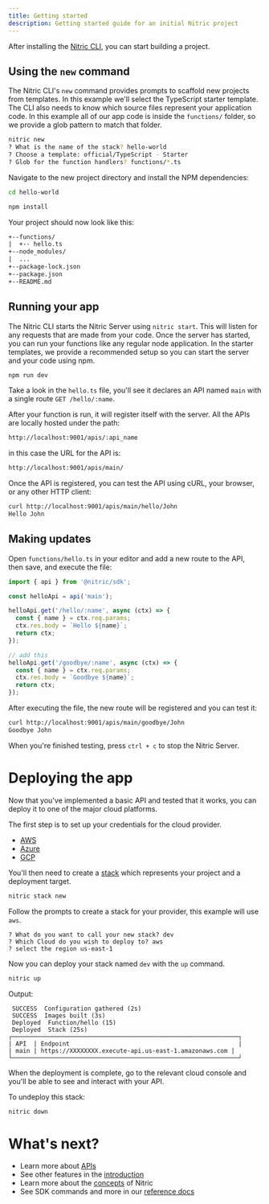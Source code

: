 ```yaml
---
title: Getting started
description: Getting started guide for an initial Nitric project
---
```


After installing the [Nitric CLI](/docs/installation), you can start building a project.

## Using the `new` command

The Nitric CLI's `new` command provides prompts to scaffold new projects from templates. In this example we'll select the TypeScript starter template. The CLI also needs to know which source files represent your application code. In this example all of our app code is inside the `functions/` folder, so we provide a glob pattern to match that folder.

```bash
nitric new
? What is the name of the stack? hello-world
? Choose a template: official/TypeScript - Starter
? Glob for the function handlers? functions/*.ts
```

Navigate to the new project directory and install the NPM dependencies:

```bash
cd hello-world

npm install
```

Your project should now look like this:

```txt
+--functions/
|  +-- hello.ts
+--node_modules/
|  ...
+--package-lock.json
+--package.json
+--README.md
```

## Running your app

The Nitric CLI starts the Nitric Server using `nitric start`. This will listen for any requests that are made from your code. Once the server has started, you can run your functions like any regular node application. In the starter templates, we provide a recommended setup so you can start the server and your code using npm.

```bash
npm run dev
```

Take a look in the `hello.ts` file, you'll see it declares an API named `main` with a single route `GET /hello/:name`.

After your function is run, it will register itself with the server. All the APIs are locally hosted under the path:

```txt
http://localhost:9001/apis/:api_name
```

in this case the URL for the API is:

```txt
http://localhost:9001/apis/main/
```

Once the API is registered, you can test the API using cURL, your browser, or any other HTTP client:

```bash
curl http://localhost:9001/apis/main/hello/John
Hello John
```

## Making updates

Open `functions/hello.ts` in your editor and add a new route to the API, then save, and execute the file:

```typescript
import { api } from '@nitric/sdk';

const helloApi = api('main');

helloApi.get('/hello/:name', async (ctx) => {
  const { name } = ctx.req.params;
  ctx.res.body = `Hello ${name}`;
  return ctx;
});

// add this
helloApi.get('/goodbye/:name', async (ctx) => {
  const { name } = ctx.req.params;
  ctx.res.body = `Goodbye ${name}`;
  return ctx;
});
```

After executing the file, the new route will be registered and you can test it:

```bash
curl http://localhost:9001/apis/main/goodbye/John
Goodbye John
```

When you're finished testing, press `ctrl + c` to stop the Nitric Server.

# Deploying the app

Now that you've implemented a basic API and tested that it works, you can deploy it to one of the major cloud platforms.

The first step is to set up your credentials for the cloud provider.

- [AWS](/docs/reference/providers/aws)
- [Azure](/docs/reference/providers/azure)
- [GCP](/docs/reference/providers/gcp)

You'll then need to create a [stack](/docs/reference/cli#stacks) which represents your project and a deployment target.

```bash
nitric stack new
```

Follow the prompts to create a stack for your provider, this example will use `aws`.

```
? What do you want to call your new stack? dev
? Which Cloud do you wish to deploy to? aws
? select the region us-east-1
```

Now you can deploy your stack named `dev` with the `up` command.

```bash
nitric up
```

Output:

```
 SUCCESS  Configuration gathered (2s)
 SUCCESS  Images built (3s)
 Deployed  Function/hello (15)
 Deployed  Stack (25s)
┌───────────────────────────────────────────────────────────────┐
| API  | Endpoint                                               |
| main | https://XXXXXXXX.execute-api.us-east-1.amazonaws.com |
└───────────────────────────────────────────────────────────────┘
```

When the deployment is complete, go to the relevant cloud console and you'll be able to see and interact with your API.

To undeploy this stack:

```bash
nitric down
```

# What's next?

- Learn more about [APIs](/docs/apis)
- See other features in the [introduction](/docs)
- Learn more about the [concepts](/docs/concepts) of Nitric
- See SDK commands and more in our [reference docs](/docs/reference)
